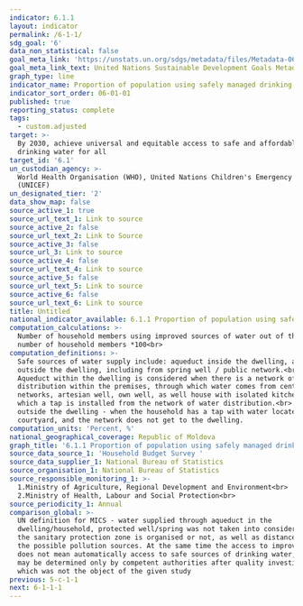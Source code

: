 ```yaml
---
indicator: 6.1.1
layout: indicator
permalink: /6-1-1/
sdg_goal: '6'
data_non_statistical: false
goal_meta_link: 'https://unstats.un.org/sdgs/metadata/files/Metadata-06-01-01.pdf'
goal_meta_link_text: United Nations Sustainable Development Goals Metadata (pdf 428kB)
graph_type: line
indicator_name: Proportion of population using safely managed drinking water services
indicator_sort_order: 06-01-01
published: true
reporting_status: complete
tags:
  - custom.adjusted
target: >-
  By 2030, achieve universal and equitable access to safe and affordable
  drinking water for all
target_id: '6.1'
un_custodian_agency: >-
  World Health Organisation (WHO), United Nations Children's Emergency Fund
  (UNICEF)
un_designated_tier: '2'
data_show_map: false
source_active_1: true
source_url_text_1: Link to source
source_active_2: false
source_url_text_2: Link to Source
source_active_3: false
source_url_3: Link to source
source_active_4: false
source_url_text_4: Link to source
source_active_5: false
source_url_text_5: Link to source
source_active_6: false
source_url_text_6: Link to source
title: Untitled
national_indicator_available: 6.1.1 Proportion of population using safely managed drinking water services
computation_calculations: >-
  Number of household members using improved sources of water out of the total
  number of household members *100<br>
computation_definitions: >-
  Safe sources of water supply include: aqueduct inside the dwelling, aqueduct
  outside the dwelling, including from spring well / public network.<br> 
  Aqueduct within the dwelling is considered when there is a network of water
  distribution within the premises, through which water comes from centralised
  networks, artesian well, own well, as well house with isolated kitchen in
  which a tap is installed from the network of water distribution.<br>  Aqueduct
  outside the dwelling - when the household has a tap with water located in the
  courtyard, and the network does not get to the dwelling.
computation_units: 'Percent, %'
national_geographical_coverage: Republic of Moldova
graph_title: '6.1.1 Proportion of population using safely managed drinking water services '
source_data_source_1: 'Household Budget Survey '
source_data_supplier_1: National Bureau of Statistics
source_organisation_1: National Bureau of Statistics
source_responsible_monitoring_1: >-
  1.Ministry of Agriculture, Regional Development and Environment<br> 
  2.Ministry of Health, Labour and Social Protection<br> 
source_periodicity_1: Annual
comparison_global: >-
  UN definition for MICS - water supplied through aqueduct in the
  dwelling/household, protected well/spring was not taken into consideration if
  the sanitary protection zone is organised or not, as well as distance up to
  the possible pollution sources. At the same time the access to improved source
  does not mean automatically access to safe sources of drinking water, and this
  may be determined only by competent authorities after quality investigation,
  which was not the object of the given study
previous: 5-c-1-1
next: 6-1-1-1
---
```

